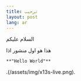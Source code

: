 ```yaml
---
title: ترحيب
layout: post
lang: ar
---
```


السلام عليكم

هذا هو اول منشور اذا

```
**"Hello World"**
```

.(/assets/img/x13s-live.png).
